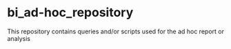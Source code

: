 # bi_ad-hoc_repository
This repository contains queries and/or scripts used for the ad hoc report or analysis

